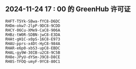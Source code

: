 ## 2024-11-24 17 : 00 的 GreenHub 许可证
```
RHFT-T5Yk-SBwa-fYC8-D6DC
RHDm-okw7-2lpP-9DC8-9CDD
RHCY-06Cu-XMe9-CaC8-906A
RHBz-tW0R-SDBN-jwC8-E3DA
RHAt-gH1C-x0pS-16C8-E973
RHAU-pprs-x4Dt-HyC8-984A
RHAR-e6p0-xbS3-upC8-EBDC
RHAL-gy9W-30IB-u2C8-9C5B
RH8e-JPyU-dYSm-J9C8-D8CE
RH8S-TFOQ-umyF-9YC8-80C1
```
